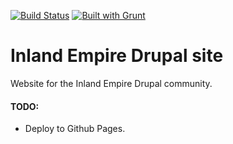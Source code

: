 [![Build Status](https://travis-ci.org/helior/iedrupal-site.png?branch=master)](https://travis-ci.org/helior/iedrupal-site)
[![Built with Grunt](https://cdn.gruntjs.com/builtwith.png)](http://gruntjs.com/)

Inland Empire Drupal site
=============
Website for the Inland Empire Drupal community.


#### TODO:
- Deploy to Github Pages.
